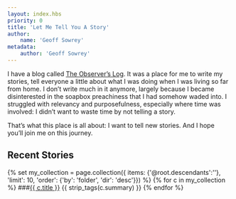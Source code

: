 ```yaml
---
layout: index.hbs
priority: 0
title: 'Let Me Tell You A Story'
author:
    name: 'Geoff Sowrey'
metadata:
    author: 'Geoff Sowrey'
---
```


I have a blog called [The Observer’s Log](https://geoff.sowrey.org). It was a place for me to write my stories, tell everyone a little about what I was doing when I was living so far from home. I don’t write much in it anymore, largely because I became disinterested in the soapbox preachiness that I had somehow waded into. I struggled with relevancy and purposefulness, especially where time was involved: I didn’t want to waste time by not telling a story.

That’s what this place is all about: I want to tell new stories. And I hope you’ll join me on this journey.

## Recent Stories

{% set my_collection = page.collection({ items: {'@root.descendants':''}, 'limit': 10, 'order': {'by': 'folder', 'dir': 'desc'}}) %}
{% for c in my_collection %}
###[{{ c.title }}]({{c.url}})
{{ strip_tags(c.summary) }}
{% endfor %}
